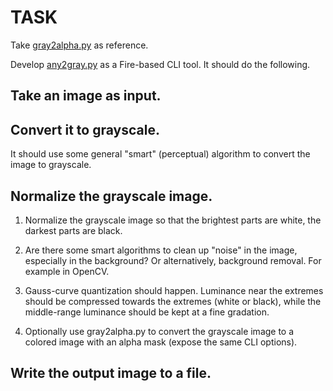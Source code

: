# TASK

Take [gray2alpha.py](./src/twat_image/gray2alpha.py) as reference. 

Develop [any2gray.py](./src/twat_image/any2gray.py) as a Fire-based CLI tool. It should do the following. 

## Take an image as input. 

## Convert it to grayscale. 

It should use some general "smart" (perceptual) algorithm to convert the image to grayscale. 

## Normalize the grayscale image. 

1. Normalize the grayscale image so that the brightest parts are white, the darkest parts are black. 

2. Are there some smart algorithms to clean up "noise" in the image, especially in the background? Or alternatively, background removal. For example in OpenCV. 

3. Gauss-curve quantization should happen. Luminance near the extremes should be compressed towards the extremes (white or black), while the middle-range luminance should be kept at a fine gradation. 

4. Optionally use gray2alpha.py to convert the grayscale image to a colored image with an alpha mask (expose the same CLI options). 

## Write the output image to a file. 
